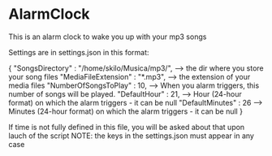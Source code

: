 # AlarmClock
This is an alarm clock to wake you up with your mp3 songs 

Settings are in settings.json in this format:

{
	"SongsDirectory" : "/home/skilo/Musica/mp3/",   --> the dir where you store your song files
	"MediaFileExtension" : "*.mp3",                 --> the extension of your media files
	"NumberOfSongsToPlay" : 10,                     --> When you alarm triggers, this number of songs will be played. 
	"DefaultHour" : 21,				--> Hour (24-hour format) on which the alarm triggers  - it can be null
	"DefaultMinutes" : 26				--> Minutes (24-hour format) on which the alarm triggers - it can be null 
}


If time is not fully defined in this file, you will be asked about that upon lauch of the script
NOTE: the keys in the settings.json must appear in any case
